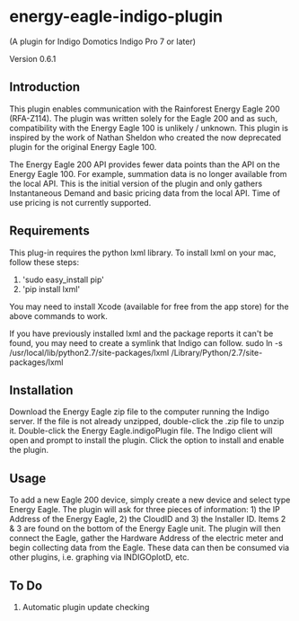 # energy-eagle-indigo-plugin
(A plugin for Indigo Domotics Indigo Pro 7 or later)

Version 0.6.1

## Introduction
This plugin enables communication with the Rainforest Energy Eagle 200 (RFA-Z114).  The plugin was written solely for the Eagle 200 and as such, compatibility with the Energy Eagle 100 is unlikely / unknown.  This plugin is inspired by the work of Nathan Sheldon who created the now deprecated plugin for the original Energy Eagle 100.  

The Energy Eagle 200 API provides fewer data points than the API on the Energy Eagle 100.  For example, summation data is no longer available from the local API. This is the initial version of the plugin and only gathers Instantaneous Demand and basic pricing data from the local API.  Time of use pricing is not currently supported.

## Requirements
This plug-in requires the python lxml library.  To install lxml on your mac, follow these steps:

1) 'sudo easy_install pip'
2) 'pip install lxml'

You may need to install Xcode (available for free from the app store) for the above commands to work.

If you have previously installed lxml and the package reports it can't be found, you may need to create a symlink that Indigo can follow.
sudo ln -s /usr/local/lib/python2.7/site-packages/lxml /Library/Python/2.7/site-packages/lxml

## Installation
Download the Energy Eagle zip file to the computer running the Indigo server. If the file is not already unzipped, double-click the .zip file to unzip it. Double-click the Energy Eagle.indigoPlugin file. The Indigo client will open and prompt to install the plugin. Click the option to install and enable the plugin.

## Usage
To add a new Eagle 200 device, simply create a new device and select type Energy Eagle.  The plugin will ask for three pieces of information: 1) the IP Address of the Energy Eagle, 2) the CloudID and 3) the Installer ID.  Items 2 & 3 are found on the bottom of the Energy Eagle unit.  The plugin will then connect the Eagle, gather the Hardware Address of the electric meter and begin collecting data from the Eagle.  These data can then be consumed via other plugins, i.e. graphing via INDIGOplotD, etc.

## To Do
1) Automatic plugin update checking
